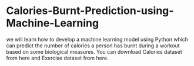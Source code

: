 # Calories-Burnt-Prediction-using-Machine-Learning
we will learn how to develop a machine learning model using Python which can predict the number of calories a person has burnt during a workout based on some biological measures. You can download Calories dataset from here and Exercise dataset from here.
